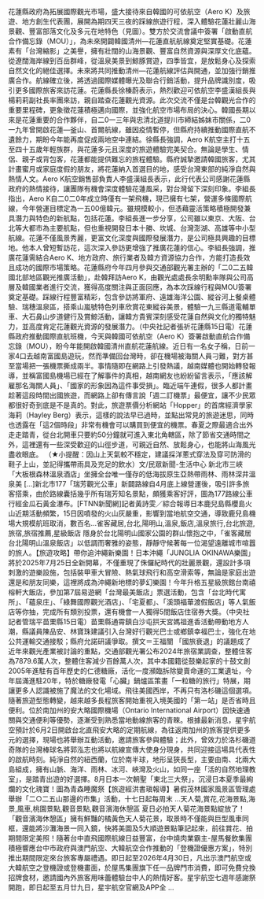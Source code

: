 花蓮縣政府為拓展國際觀光市場，盛大接待來自韓國的可依航空（Aero K）及旅遊、地方創生代表團，展開為期四天三夜的踩線旅遊行程，深入體驗花蓮壯麗山海景觀、豐富部落文化及多元在地特色（見圖）。雙方於交流會議中簽署「啟動直航合作備忘錄（MOU）」，為未來開闢韓國清州—花蓮直航航線奠定堅實基礎。花蓮素有「台灣縮影」之美譽，擁有壯闊的山海景觀、豐富自然資源與深厚文化底蘊。從遼闊海岸線到百岳群峰，從溫泉美景到鯨豚賞遊，四季皆宜，是放鬆身心及探索自然文化的絕佳選擇。未來將共同推動清州—花蓮航線評估與開通，並加強行銷推廣合作。航線確立後，將透過國際媒體曝光及聯合行銷活動，提升品牌識別度，吸引更多國際旅客來訪花蓮。花蓮縣長徐榛蔚表示，熱烈歡迎可依航空李盛漢組長與楊莉莉副社長率團來訪，親自踏查花蓮觀光資源。此次交流不僅是台韓觀光合作的重要里程碑，更象徵花蓮積極邁向國際，並強化航空市場布局的決心。韓國長期以來是花蓮重要的合作夥伴，自二0一三年與忠清北道提川市締結姊妹市關係，二0一九年曾開啟花蓮—釜山、首爾航線，雖因疫情暫停，但縣府持續推動國際直航不遺餘力，期盼今年能再度促成兩地空中連結。徐縣長強調，Aero K航空主打十五至四十五歲年輕族群，與花蓮多元且深度的旅遊體驗完美契合。無論是學生、情侶、親子或背包客，花蓮都能提供難忘的旅程體驗。縣府誠摯邀請韓國旅客，尤其計畫蜜月或家庭度假的朋友，將花蓮納入首選目的地，感受台灣東部的純淨自然與熱情人文。Aero K航空銷售部負責人李盛漢組長表示，此行代表公司感謝花蓮縣政府的熱情接待，讓團隊有機會深度體驗花蓮風采，對台灣留下深刻印象。李組長指出，Aero K自二0二0年成立時僅有一架飛機，現已擁有七架，營運多條國際航線，今年營運目標定為一五00億韓元。雖規模較小，但憑藉靈活策略積極開發兼具潛力與特色的新航點，包括花蓮。李組長進一步分享，公司雖以東京、大阪、台北等大都市為主要航點，但也重視開發日本十勝、坎城、台灣澎湖、高雄等中小型航線。花蓮不僅風景秀麗，更富文化深度與國際發展潛力，是公司極具興趣的目標地。他本人曾短暫訪花，這次深入參訪更增強了推廣花蓮的信心。李組長強調，推廣花蓮需結合Aero K、地方政府、旅行業者及韓方資源協力合作，方能打造長效且成功的國際市場策略。花蓮縣府今年四月參與交通部觀光署主辦的「二0二五韓國北部地區觀光推廣活動」，赴韓拜訪Aero K，由觀光處處長余明勳率隊與公司高層及韓國業者進行交流，獲得高度關注與正面回應，為本次踩線行程與MOU簽署奠定基礎。踩線行程豐富精彩，包含參訪將軍府、遠雄海洋公園、縱谷河上餐桌體驗、瑞穗溫泉區，搭乘山嵐號特色列車欣賞花東縱谷美景，體驗一九三縣道電輔單車、大石鼻山步道健行及賞鯨活動，讓韓方貴賓深刻感受花蓮自然與文化的獨特魅力，並高度肯定花蓮觀光資源的發展潛力。（中央社記者張祈花蓮縣15日電）花蓮縣政府推動國際直航班機，今天與韓國可依航空（Aero K）簽署啟動直航合作備忘錄（MOU），盼今年能開啟韓國清州直航花蓮航線。近日有一名女子稱，日前一家4口去越南富國島遊玩，然而準備回台灣時，卻在機場被海關人員刁難，對方甚至當場把一張機票撕成兩半。事情隨即在網路上引發熱議，越南媒體也開始轉發報導，並稱富國島機場已經在了解事件的真相，越南網友也紛紛留言表示，「應該解雇那名海關人員」、「國家的形象因為這件事受損」。臨近端午連假，很多人都計畫趁著這段時間出國旅遊，而網路上卻有傳言說「週二訂機票」最便宜，讓不少民眾都很好奇到底是不是真的。對此，旅遊票價分析網站「Hopper」的首席經濟學家海莉（Hayley Berg）表示，這樣的說法早已過時，並點出常見的旅遊迷思，同時也透露在「這2個時段」非常有機會可以購買到便宜的機票。春夏之際最適合出外走走踏青，從台北開車只要約50分鐘就可進入東北角轄區，除了節省交通時間之外，這裡還有一些深受歡迎的山徑步道，可親近自然、放鬆身心，也能將山海風光盡收眼底。
（★小提醒：因山上天氣較不穩定，建議採洋蔥式穿法及穿可防滑的鞋子上山，並記得攜帶雨具及充足的飲水）文/民眾新聞-生活中心 新北市三峽「大板根森林溫泉酒店」坐擁全台唯一僅存的低海拔原生亞熱帶雨林、雨林深井溫泉美 […]新北市177「瑞芳觀光公車」新闢路線自4月底上線營運後，吸引許多旅客搭乘，由於路線囊括幾乎所有瑞芳知名景點，頗獲乘客好評，圖為177路線公車行經金瓜石黃金瀑布。[FTNN新聞網]記者黃詩雯／綜合報導日本鹿兒島縣櫻島火山近期活動頻繁，15日因噴發的火山灰嚴重，影響到當地航空交通，導致鹿兒島機場大規模航班取消，數百名...雀客藏居,台北,陽明山,溫泉,飯店,溫泉旅行,台北旅遊,旅宿,旅宿推薦,星級飯店 隱身於台北陽明山國家公園的群山懷抱之中，「雀客藏居 台北陽明山溫泉飯店」以低調而奢雅的姿態，靜靜守候著每一位渴望遠離城市喧囂的旅人。【旅遊攻略】帶你追沖繩新樂園！日本沖繩「JUNGLIA OKINAWA樂園」將於2025年7月25日全新開幕，不僅重現了侏儸紀時代的壯麗景觀，還設計多項刺激的遊樂設施，包括裝甲車大冒險、熱氣球飛行和高空滑索等，無論是家庭出遊還是和朋友同樂，這裡將成為沖繩新地標的夢幻樂園！今年升格五星級旅館台南禧榕軒大飯店，參加第7屆易遊網「台灣最美飯店」票選活動，包含「台北時代寓所」、「蘊泉庄」、「綠舞國際觀光酒店」、「宅夏都」、「溪頭福華渡假飯店」等人氣飯店等你抽，完成所有類別投票，還有機會一人獨得5間飯店住宿券大獎。（中央社記者管瑞平苗栗縣15日電）苗栗縣通霄鎮白沙屯拱天宮媽祖進香活動帶動地方人潮，縣議員陳品安、林寶珠建議引入台灣好行觀光巴士或鄉鎮幸福巴士，強化在地公共運輸交通接駁；縣府允諾研議爭取。撰文＝王福闓 「國旅衰退」的議題成了近年來觀光產業被討論的重點，交通部觀光署公布2024年旅宿業調查，整體住客為7879.6萬人次，整體住客減少百餘萬人次，其中本國籍從鼓樂起家的十鼓文創2005年進駐有百年歷史的仁德糖廠，活化一度瀕臨拆除變賣命運的工業遺址，今年屆滿進駐20年，特於糖廠發電「心臟」鍋爐區策畫「一粒糖的旅行」特展，期讓更多人認識被施了魔法的文化場域。飛往美國西岸，不再只有洛杉磯這個選項。隨著旅遊型態轉變，越來越多長程旅客開始重視入境美國的「第一站」是否省時且便利。位於南加州的安大略國際機場（Ontario International Airport）因快速通關與交通便利等優勢，逐漸受到熟悉當地動線旅客的青睞。根據最新消息，星宇航空預計於6月2日開啟台北直飛安大略的定期航線，為往返南加州的旅客提供更多元的選擇，現場也將舉辦互動活動，邀請旅客參與體驗；此外，曾效力於洛杉磯道奇隊的台灣棒球名將郭泓志也將以航線宣傳大使身分現身，共同迎接這場具代表性的啟航時刻。純淨自然的紐西蘭，位於南半球，地形呈狹長型，主要由南、北兩大島組成，擁有山脈、海洋、雨林、冰河、峽灣及火山，如同一座「活的自然地理教室」，是踏青出遊的好選擇。8月日本一次朝聖「東北三大祭」，沉浸日本夏季最絢爛的文化瑰寶！圖為青森睡魔祭【旅遊經洪書瑱報導】暑假茂林國家風景區管理處舉辦「二○二五山那邊的市集」活動，十七日起每周末 ...天人菊,賞花,花海景點,海景,風車,桃園景點,觀音景點,觀音濱海休憩區 夏日必拍天人菊花海景點綻放了！「觀音濱海休憩區」擁有鮮豔的橘黃色天人菊花景，取景時不僅能與巨型風車同框，還能將沙灘海景一同入鏡，快將美圖及5大順遊景點筆記起來，前往賞花、拍期間限定美照！隨著台中直飛國際航線日益豐富，台中燒肉業霸主-屋馬餐飲集團積極響應台中市政府與澳門航空、大韓航空合作推動的「登機證優惠方案」，特別推出期間限定來台旅客專屬禮遇。即日起至2026年4月30日，凡出示澳門航空或大韓航空之登機證或登機畫面，於屋馬集團旗下任一品牌門市消費，即可免費兌換招牌食材，邀請國內外旅客用味蕾體驗台中人的熱情好客。星宇航空七週年感謝祭開跑，即日起至五月廿九日，星宇航空官網及APP全 ...